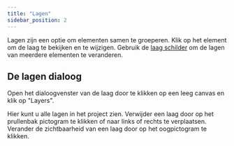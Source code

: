 ```yaml
---
title: "Lagen"
sidebar_position: 2
---
```


Lagen zijn een optie om elementen samen te groeperen. Klik op het element om de laag te bekijken en te wijzigen. Gebruik de [laag schilder](painters/layer.md) om de lagen van meerdere elementen te veranderen.

## De lagen dialoog

Open het dialoogvenster van de laag door te klikken op een leeg canvas en klik op "Layers".

Hier kunt u alle lagen in het project zien. Verwijder een laag door op het prullenbak pictogram te klikken of naar links of rechts te verplaatsen. Verander de zichtbaarheid van een laag door op het oogpictogram te klikken.
